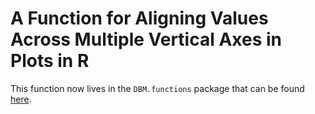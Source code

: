 # A Function for Aligning Values Across Multiple Vertical Axes in Plots in R

This function now lives in the `DBM.functions` package that can be found [here](https://github.com/davidblakneymoore/DBM.functions).
